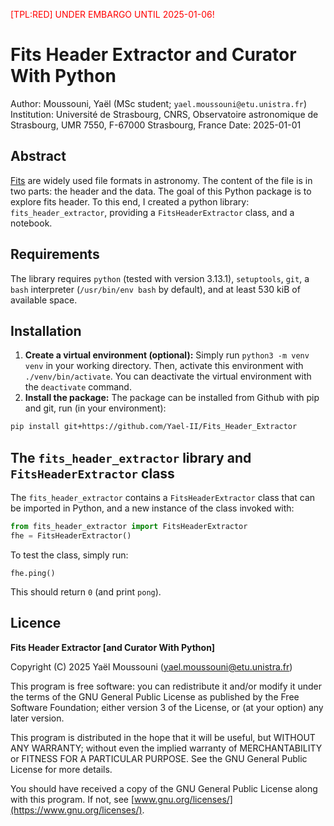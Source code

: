<span style="color:red">[TPL:RED] UNDER EMBARGO UNTIL 2025-01-06!</span>

# Fits Header Extractor and Curator With Python
Author: Moussouni, Yaël (MSc student; `yael.moussouni@etu.unistra.fr`)
Institution: Université de Strasbourg, CNRS, Observatoire astronomique de Strasbourg, UMR 7550, F-67000 Strasbourg, France
Date: 2025-01-01

## Abstract

[Fits](https://en.wikipedia.org/wiki/FITS/) are widely used file formats in astronomy. The content of the file is in two parts: the header and the data. The goal of this Python package is to explore fits header. To this end, I created a python library: `fits_header_extractor`, providing a `FitsHeaderExtractor` class, and a notebook.

## Requirements

The library requires `python` (tested with version 3.13.1), `setuptools`, `git`, a `bash` interpreter (`/usr/bin/env bash` by default), and at least 530 kiB of available space.

## Installation

1. **Create a virtual environment (optional):** Simply run `python3 -m venv venv` in your working directory. Then, activate this environment with `./venv/bin/activate`. You can deactivate the virtual environment with the `deactivate` command.
2. **Install the package:** The package can be installed from Github with pip and git, run (in your environment):
```bash
pip install git+https://github.com/Yael-II/Fits_Header_Extractor
```

## The `fits_header_extractor` library and `FitsHeaderExtractor` class
The `fits_header_extractor` contains a `FitsHeaderExtractor` class that can be imported in Python, and a new instance of the class invoked with:
```python
from fits_header_extractor import FitsHeaderExtractor
fhe = FitsHeaderExtractor()
```

To test the class, simply run:
```
fhe.ping()
```
This should return `0` (and print `pong`).

## Licence

**Fits Header Extractor [and Curator With Python]**

Copyright (C) 2025 Yaël Moussouni (yael.moussouni@etu.unistra.fr)

This program is free software: you can redistribute it and/or modify it under the terms of the GNU General Public License as published by the Free Software Foundation; either version 3 of the License, or (at your option) any later version.

This program is distributed in the hope that it will be useful, but WITHOUT ANY WARRANTY; without even the implied warranty of MERCHANTABILITY or FITNESS FOR A PARTICULAR PURPOSE. See the GNU General Public License for more details.

You should have received a copy of the GNU General Public License along with this program. If not, see [www.gnu.org/licenses/](https://www.gnu.org/licenses/).
